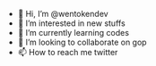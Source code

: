 - 👋 Hi, I’m @wentokendev
- 👀 I’m interested in new stuffs
- 🌱 I’m currently learning codes
- 💞️ I’m looking to collaborate on gop
- 📫 How to reach me twitter

<!---
wentokendev/wentokendev is a ✨ special ✨ repository because its `README.md` (this file) appears on your GitHub profile.
You can click the Preview link to take a look at your changes.
--->
